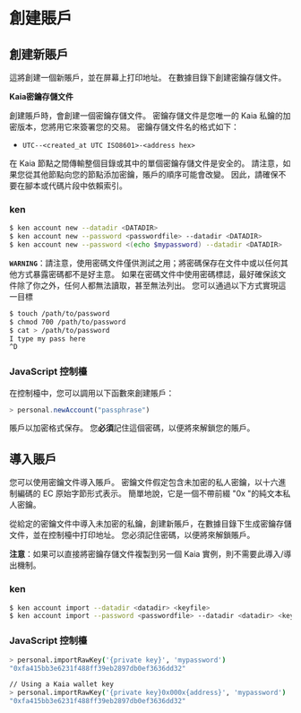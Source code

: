 # 創建賬戶

## 創建新賬戶<a id="creating-a-new-account"></a>

這將創建一個新賬戶，並在屏幕上打印地址。 在數據目錄下創建密鑰存儲文件。

**Kaia密鑰存儲文件**

創建賬戶時，會創建一個密鑰存儲文件。 密鑰存儲文件是您唯一的 Kaia 私鑰的加密版本，您將用它來簽署您的交易。 密鑰存儲文件名的格式如下：

- `UTC--<created_at UTC ISO8601>-<address hex>`

在 Kaia 節點之間傳輸整個目錄或其中的單個密鑰存儲文件是安全的。 請注意，如果您從其他節點向您的節點添加密鑰，賬戶的順序可能會改變。 因此，請確保不要在腳本或代碼片段中依賴索引。

### ken <a id="ken"></a>

```bash
$ ken account new --datadir <DATADIR>
$ ken account new --password <passwordfile> --datadir <DATADIR>
$ ken account new --password <(echo $mypassword) --datadir <DATADIR>
```

**`WARNING`**：請注意，使用密碼文件僅供測試之用；將密碼保存在文件中或以任何其他方式暴露密碼都不是好主意。 如果在密碼文件中使用密碼標誌，最好確保該文件除了你之外，任何人都無法讀取，甚至無法列出。 您可以通過以下方式實現這一目標

```bash
$ touch /path/to/password
$ chmod 700 /path/to/password
$ cat > /path/to/password
I type my pass here
^D
```

### JavaScript 控制檯<a id="javascript-console"></a>

在控制檯中，您可以調用以下函數來創建賬戶：

```javascript
> personal.newAccount("passphrase")
```

賬戶以加密格式保存。 您**必須**記住這個密碼，以便將來解鎖您的賬戶。

## 導入賬戶<a id="importing-an-account"></a>

您可以使用密鑰文件導入賬戶。 密鑰文件假定包含未加密的私人密鑰，以十六進制編碼的 EC 原始字節形式表示。 簡單地說，它是一個不帶前綴 "0x "的純文本私人密鑰。

從給定的密鑰文件中導入未加密的私鑰，創建新賬戶，在數據目錄下生成密鑰存儲文件，並在控制檯中打印地址。 您必須記住密碼，以便將來解鎖賬戶。

**注意**：如果可以直接將密鑰存儲文件複製到另一個 Kaia 實例，則不需要此導入/導出機制。

### ken <a id="ken-1"></a>

```bash
$ ken account import --datadir <datadir> <keyfile>
$ ken account import --password <passwordfile> --datadir <datadir> <keyfile>
```

### JavaScript 控制檯<a id="javascript-console-1"></a>

```bash
> personal.importRawKey('{private key}', 'mypassword')
"0xfa415bb3e6231f488ff39eb2897db0ef3636dd32"​

// Using a Kaia wallet key
> personal.importRawKey('{private key}0x000x{address}', 'mypassword')
"0xfa415bb3e6231f488ff39eb2897db0ef3636dd32"
```
